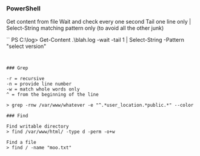 
### PowerShell

Get content from file
Wait and check every one second
Tail one line only
|
Select-String matching pattern only (to avoid all the other junk)

``
PS C:\log> Get-Content .\blah.log -wait -tail 1 | Select-String -Pattern "select version"
```


### Grep

-r = recursive
-n = provide line number
-w = match whole words only
^ = from the beginning of the line

> grep -rnw /var/www/whatever -e "^.*user_location.*public.*" --color

### Find

Find writable directory
> find /var/www/html/ -type d -perm -o+w

Find a file
> find / -name "moo.txt"
